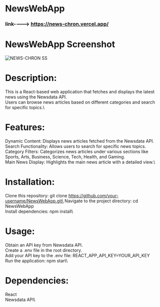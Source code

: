 # NewsWebApp
### link----> https://news-chron.vercel.app/
# NewsWebApp Screenshot

![NEWS-CHRON SS](https://github.com/mohdhadi01/NEWS-CHRON-Production-Version/assets/113933716/4e72b074-8def-4bf8-bbd0-bff8ac53db0d)


# Description:
This is a React-based web application that fetches and displays the latest news using the Newsdata API.\
Users can browse news articles based on different categories and search for specific topics.\

# Features:
Dynamic Content: Displays news articles fetched from the Newsdata API.\
Search Functionality: Allows users to search for specific news topics.\
Category Filters: Categorizes news articles under various sections like Sports, Arts, Business, Science, Tech, Health, and Gaming.\
Main News Display: Highlights the main news article with a detailed view.\

# Installation:
Clone this repository: git clone https://github.com/your-username/NewsWebApp.git\
Navigate to the project directory: cd NewsWebApp\
Install dependencies: npm install\

# Usage:
Obtain an API key from Newsdata API.\
Create a .env file in the root directory.\
Add your API key to the .env file: REACT_APP_API_KEY=YOUR_API_KEY\
Run the application: npm start\

# Dependencies:
React\
Newsdata API\
